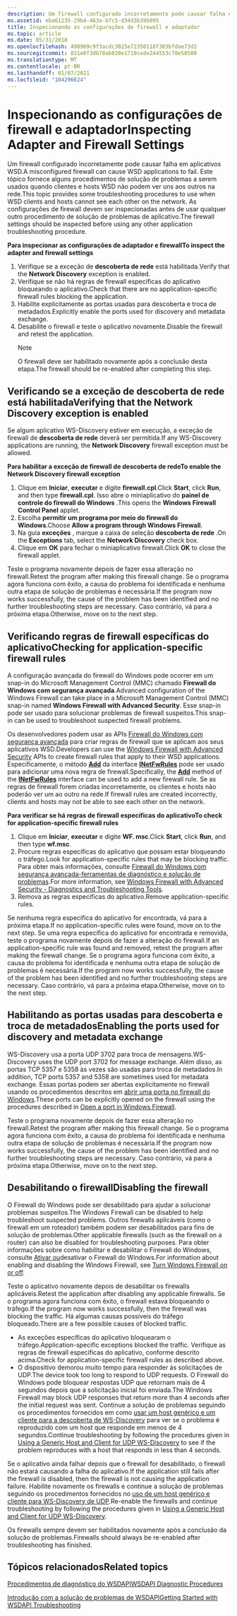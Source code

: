 ```yaml
---
description: Um firewall configurado incorretamente pode causar falha em aplicativos WSD.
ms.assetid: eba61235-29b4-463a-b7c5-d34d3b39b095
title: Inspecionando as configurações de firewall e adaptador
ms.topic: article
ms.date: 05/31/2018
ms.openlocfilehash: 490909c9f3acdc3025e72350118f303bfdae73d2
ms.sourcegitcommit: 831e8f3db78ab820e1710cede244553c70e50500
ms.translationtype: MT
ms.contentlocale: pt-BR
ms.lasthandoff: 01/07/2021
ms.locfileid: "104296624"
---
```

# <a name="inspecting-adapter-and-firewall-settings"></a><span data-ttu-id="421f2-103">Inspecionando as configurações de firewall e adaptador</span><span class="sxs-lookup"><span data-stu-id="421f2-103">Inspecting Adapter and Firewall Settings</span></span>

<span data-ttu-id="421f2-104">Um firewall configurado incorretamente pode causar falha em aplicativos WSD.</span><span class="sxs-lookup"><span data-stu-id="421f2-104">A misconfigured firewall can cause WSD applications to fail.</span></span> <span data-ttu-id="421f2-105">Este tópico fornece alguns procedimentos de solução de problemas a serem usados quando clientes e hosts WSD não podem ver uns aos outros na rede.</span><span class="sxs-lookup"><span data-stu-id="421f2-105">This topic provides some troubleshooting procedures to use when WSD clients and hosts cannot see each other on the network.</span></span> <span data-ttu-id="421f2-106">As configurações de firewall devem ser inspecionadas antes de usar qualquer outro procedimento de solução de problemas de aplicativo.</span><span class="sxs-lookup"><span data-stu-id="421f2-106">The firewall settings should be inspected before using any other application troubleshooting procedure.</span></span>

<span data-ttu-id="421f2-107">**Para inspecionar as configurações de adaptador e firewall**</span><span class="sxs-lookup"><span data-stu-id="421f2-107">**To inspect the adapter and firewall settings**</span></span>

1.  <span data-ttu-id="421f2-108">Verifique se a exceção de **descoberta de rede** está habilitada.</span><span class="sxs-lookup"><span data-stu-id="421f2-108">Verify that the **Network Discovery** exception is enabled.</span></span>
2.  <span data-ttu-id="421f2-109">Verifique se não há regras de firewall específicas do aplicativo bloqueando o aplicativo.</span><span class="sxs-lookup"><span data-stu-id="421f2-109">Check that there are no application-specific firewall rules blocking the application.</span></span>
3.  <span data-ttu-id="421f2-110">Habilite explicitamente as portas usadas para descoberta e troca de metadados.</span><span class="sxs-lookup"><span data-stu-id="421f2-110">Explicitly enable the ports used for discovery and metadata exchange.</span></span>
4.  <span data-ttu-id="421f2-111">Desabilite o firewall e teste o aplicativo novamente.</span><span class="sxs-lookup"><span data-stu-id="421f2-111">Disable the firewall and retest the application.</span></span>
    > [!Note]  
    > <span data-ttu-id="421f2-112">O firewall deve ser habilitado novamente após a conclusão desta etapa.</span><span class="sxs-lookup"><span data-stu-id="421f2-112">The firewall should be re-enabled after completing this step.</span></span>

     

## <a name="verifying-that-the-network-discovery-exception-is-enabled"></a><span data-ttu-id="421f2-113">Verificando se a exceção de descoberta de rede está habilitada</span><span class="sxs-lookup"><span data-stu-id="421f2-113">Verifying that the Network Discovery exception is enabled</span></span>

<span data-ttu-id="421f2-114">Se algum aplicativo WS-Discovery estiver em execução, a exceção de firewall de **descoberta de rede** deverá ser permitida.</span><span class="sxs-lookup"><span data-stu-id="421f2-114">If any WS-Discovery applications are running, the **Network Discovery** firewall exception must be allowed.</span></span>

<span data-ttu-id="421f2-115">**Para habilitar a exceção de firewall de descoberta de rede**</span><span class="sxs-lookup"><span data-stu-id="421f2-115">**To enable the Network Discovery firewall exception**</span></span>

1.  <span data-ttu-id="421f2-116">Clique em **Iniciar**, **executar** e digite **firewall.cpl**.</span><span class="sxs-lookup"><span data-stu-id="421f2-116">Click **Start**, click **Run**, and then type **firewall.cpl**.</span></span> <span data-ttu-id="421f2-117">Isso abre o miniaplicativo do **painel de controle do firewall do Windows** .</span><span class="sxs-lookup"><span data-stu-id="421f2-117">This opens the **Windows Firewall Control Panel** applet.</span></span>
2.  <span data-ttu-id="421f2-118">Escolha **permitir um programa por meio do firewall do Windows**.</span><span class="sxs-lookup"><span data-stu-id="421f2-118">Choose **Allow a program through Windows Firewall**.</span></span>
3.  <span data-ttu-id="421f2-119">Na guia **exceções** , marque a caixa de seleção **descoberta de rede** .</span><span class="sxs-lookup"><span data-stu-id="421f2-119">On the **Exceptions** tab, select the **Network Discovery** check box.</span></span>
4.  <span data-ttu-id="421f2-120">Clique em **OK** para fechar o miniaplicativo firewall.</span><span class="sxs-lookup"><span data-stu-id="421f2-120">Click **OK** to close the firewall applet.</span></span>

<span data-ttu-id="421f2-121">Teste o programa novamente depois de fazer essa alteração no firewall.</span><span class="sxs-lookup"><span data-stu-id="421f2-121">Retest the program after making this firewall change.</span></span> <span data-ttu-id="421f2-122">Se o programa agora funciona com êxito, a causa do problema foi identificada e nenhuma outra etapa de solução de problemas é necessária.</span><span class="sxs-lookup"><span data-stu-id="421f2-122">If the program now works successfully, the cause of the problem has been identified and no further troubleshooting steps are necessary.</span></span> <span data-ttu-id="421f2-123">Caso contrário, vá para a próxima etapa.</span><span class="sxs-lookup"><span data-stu-id="421f2-123">Otherwise, move on to the next step.</span></span>

## <a name="checking-for-application-specific-firewall-rules"></a><span data-ttu-id="421f2-124">Verificando regras de firewall específicas do aplicativo</span><span class="sxs-lookup"><span data-stu-id="421f2-124">Checking for application-specific firewall rules</span></span>

<span data-ttu-id="421f2-125">A configuração avançada do firewall do Windows pode ocorrer em um snap-in do Microsoft Management Control (MMC) chamado **Firewall do Windows com segurança avançada**.</span><span class="sxs-lookup"><span data-stu-id="421f2-125">Advanced configuration of the Windows Firewall can take place in a Microsoft Management Control (MMC) snap-in named **Windows Firewall with Advanced Security**.</span></span> <span data-ttu-id="421f2-126">Esse snap-in pode ser usado para solucionar problemas de firewall suspeitos.</span><span class="sxs-lookup"><span data-stu-id="421f2-126">This snap-in can be used to troubleshoot suspected firewall problems.</span></span>

<span data-ttu-id="421f2-127">Os desenvolvedores podem usar as APIs [Firewall do Windows com segurança avançada](/previous-versions/windows/desktop/ics/windows-firewall-with-advanced-security-reference) para criar regras de firewall que se aplicam aos seus aplicativos WSD.</span><span class="sxs-lookup"><span data-stu-id="421f2-127">Developers can use the [Windows Firewall with Advanced Security](/previous-versions/windows/desktop/ics/windows-firewall-with-advanced-security-reference) APIs to create firewall rules that apply to their WSD applications.</span></span> <span data-ttu-id="421f2-128">Especificamente, o método [**Add**](/previous-versions/windows/desktop/api/netfw/nf-netfw-inetfwrules-add) da interface [**INetFwRules**](/previous-versions/windows/desktop/api/netfw/nn-netfw-inetfwrules) pode ser usado para adicionar uma nova regra de firewall.</span><span class="sxs-lookup"><span data-stu-id="421f2-128">Specifically, the [**Add**](/previous-versions/windows/desktop/api/netfw/nf-netfw-inetfwrules-add) method of the [**INetFwRules**](/previous-versions/windows/desktop/api/netfw/nn-netfw-inetfwrules) interface can be used to add a new firewall rule.</span></span> <span data-ttu-id="421f2-129">Se as regras de firewall forem criadas incorretamente, os clientes e hosts não poderão ver um ao outro na rede.</span><span class="sxs-lookup"><span data-stu-id="421f2-129">If firewall rules are created incorrectly, clients and hosts may not be able to see each other on the network.</span></span>

<span data-ttu-id="421f2-130">**Para verificar se há regras de firewall específicas do aplicativo**</span><span class="sxs-lookup"><span data-stu-id="421f2-130">**To check for application-specific firewall rules**</span></span>

1.  <span data-ttu-id="421f2-131">Clique em **Iniciar**, **executar** e digite **WF. msc**.</span><span class="sxs-lookup"><span data-stu-id="421f2-131">Click **Start**, click **Run**, and then type **wf.msc**.</span></span>
2.  <span data-ttu-id="421f2-132">Procure regras específicas do aplicativo que possam estar bloqueando o tráfego.</span><span class="sxs-lookup"><span data-stu-id="421f2-132">Look for application-specific rules that may be blocking traffic.</span></span> <span data-ttu-id="421f2-133">Para obter mais informações, consulte [Firewall do Windows com segurança avançada-ferramentas de diagnóstico e solução de problemas](/previous-versions/windows/it-pro/windows-server-2008-R2-and-2008/cc722062(v=ws.10)?ocid=fwlink).</span><span class="sxs-lookup"><span data-stu-id="421f2-133">For more information, see [Windows Firewall with Advanced Security - Diagnostics and Troubleshooting Tools](/previous-versions/windows/it-pro/windows-server-2008-R2-and-2008/cc722062(v=ws.10)?ocid=fwlink).</span></span>
3.  <span data-ttu-id="421f2-134">Remova as regras específicas do aplicativo.</span><span class="sxs-lookup"><span data-stu-id="421f2-134">Remove application-specific rules.</span></span>

<span data-ttu-id="421f2-135">Se nenhuma regra específica do aplicativo for encontrada, vá para a próxima etapa.</span><span class="sxs-lookup"><span data-stu-id="421f2-135">If no application-specific rules were found, move on to the next step.</span></span> <span data-ttu-id="421f2-136">Se uma regra específica do aplicativo for encontrada e removida, teste o programa novamente depois de fazer a alteração do firewall.</span><span class="sxs-lookup"><span data-stu-id="421f2-136">If an application-specific rule was found and removed, retest the program after making the firewall change.</span></span> <span data-ttu-id="421f2-137">Se o programa agora funciona com êxito, a causa do problema foi identificada e nenhuma outra etapa de solução de problemas é necessária.</span><span class="sxs-lookup"><span data-stu-id="421f2-137">If the program now works successfully, the cause of the problem has been identified and no further troubleshooting steps are necessary.</span></span> <span data-ttu-id="421f2-138">Caso contrário, vá para a próxima etapa.</span><span class="sxs-lookup"><span data-stu-id="421f2-138">Otherwise, move on to the next step.</span></span>

## <a name="enabling-the-ports-used-for-discovery-and-metadata-exchange"></a><span data-ttu-id="421f2-139">Habilitando as portas usadas para descoberta e troca de metadados</span><span class="sxs-lookup"><span data-stu-id="421f2-139">Enabling the ports used for discovery and metadata exchange</span></span>

<span data-ttu-id="421f2-140">WS-Discovery usa a porta UDP 3702 para troca de mensagens.</span><span class="sxs-lookup"><span data-stu-id="421f2-140">WS-Discovery uses the UDP port 3702 for message exchange.</span></span> <span data-ttu-id="421f2-141">Além disso, as portas TCP 5357 e 5358 às vezes são usadas para troca de metadados.</span><span class="sxs-lookup"><span data-stu-id="421f2-141">In addition, TCP ports 5357 and 5358 are sometimes used for metadata exchange.</span></span> <span data-ttu-id="421f2-142">Essas portas podem ser abertas explicitamente no firewall usando os procedimentos descritos em [abrir uma porta no firewall do Windows](https://windowshelp.microsoft.com/Windows/Help/4da18300-9044-47b6-9038-595c78db81ab1033.mspx).</span><span class="sxs-lookup"><span data-stu-id="421f2-142">These ports can be explicitly opened on the firewall using the procedures described in [Open a port in Windows Firewall](https://windowshelp.microsoft.com/Windows/Help/4da18300-9044-47b6-9038-595c78db81ab1033.mspx).</span></span>

<span data-ttu-id="421f2-143">Teste o programa novamente depois de fazer essa alteração no firewall.</span><span class="sxs-lookup"><span data-stu-id="421f2-143">Retest the program after making this firewall change.</span></span> <span data-ttu-id="421f2-144">Se o programa agora funciona com êxito, a causa do problema foi identificada e nenhuma outra etapa de solução de problemas é necessária.</span><span class="sxs-lookup"><span data-stu-id="421f2-144">If the program now works successfully, the cause of the problem has been identified and no further troubleshooting steps are necessary.</span></span> <span data-ttu-id="421f2-145">Caso contrário, vá para a próxima etapa.</span><span class="sxs-lookup"><span data-stu-id="421f2-145">Otherwise, move on to the next step.</span></span>

## <a name="disabling-the-firewall"></a><span data-ttu-id="421f2-146">Desabilitando o firewall</span><span class="sxs-lookup"><span data-stu-id="421f2-146">Disabling the firewall</span></span>

<span data-ttu-id="421f2-147">O Firewall do Windows pode ser desabilitado para ajudar a solucionar problemas suspeitos.</span><span class="sxs-lookup"><span data-stu-id="421f2-147">The Windows Firewall can be disabled to help troubleshoot suspected problems.</span></span> <span data-ttu-id="421f2-148">Outros firewalls aplicáveis (como o firewall em um roteador) também podem ser desabilitados para fins de solução de problemas.</span><span class="sxs-lookup"><span data-stu-id="421f2-148">Other applicable firewalls (such as the firewall on a router) can also be disabled for troubleshooting purposes.</span></span> <span data-ttu-id="421f2-149">Para obter informações sobre como habilitar e desabilitar o Firewall do Windows, consulte [Ativar ou](https://windowshelp.microsoft.com/Windows/Help/bfe523a9-7eec-4d3f-add1-2f68b9cfa1c01033.mspx)desativar o Firewall do Windows.</span><span class="sxs-lookup"><span data-stu-id="421f2-149">For information about enabling and disabling the Windows Firewall, see [Turn Windows Firewall on or off](https://windowshelp.microsoft.com/Windows/Help/bfe523a9-7eec-4d3f-add1-2f68b9cfa1c01033.mspx).</span></span>

<span data-ttu-id="421f2-150">Teste o aplicativo novamente depois de desabilitar os firewalls aplicáveis.</span><span class="sxs-lookup"><span data-stu-id="421f2-150">Retest the application after disabling any applicable firewalls.</span></span> <span data-ttu-id="421f2-151">Se o programa agora funciona com êxito, o firewall estava bloqueando o tráfego.</span><span class="sxs-lookup"><span data-stu-id="421f2-151">If the program now works successfully, then the firewall was blocking the traffic.</span></span> <span data-ttu-id="421f2-152">Há algumas causas possíveis do tráfego bloqueado.</span><span class="sxs-lookup"><span data-stu-id="421f2-152">There are a few possible causes of blocked traffic.</span></span>

-   <span data-ttu-id="421f2-153">As exceções específicas do aplicativo bloquearam o tráfego.</span><span class="sxs-lookup"><span data-stu-id="421f2-153">Application-specific exceptions blocked the traffic.</span></span> <span data-ttu-id="421f2-154">Verifique as regras de firewall específicas do aplicativo, conforme descrito acima.</span><span class="sxs-lookup"><span data-stu-id="421f2-154">Check for application-specific firewall rules as described above.</span></span>
-   <span data-ttu-id="421f2-155">O dispositivo demorou muito tempo para responder às solicitações de UDP.</span><span class="sxs-lookup"><span data-stu-id="421f2-155">The device took too long to respond to UDP requests.</span></span> <span data-ttu-id="421f2-156">O Firewall do Windows pode bloquear respostas UDP que retornam mais de 4 segundos depois que a solicitação inicial foi enviada.</span><span class="sxs-lookup"><span data-stu-id="421f2-156">The Windows Firewall may block UDP responses that return more than 4 seconds after the initial request was sent.</span></span> <span data-ttu-id="421f2-157">Continue a solução de problemas seguindo os procedimentos fornecidos em como [usar um host genérico e um cliente para a descoberta de WS-Discovery](using-a-generic-host-and-client-for-udp-ws-discovery.md) para ver se o problema é reproduzido com um host que responde em menos de 4 segundos.</span><span class="sxs-lookup"><span data-stu-id="421f2-157">Continue troubleshooting by following the procedures given in [Using a Generic Host and Client for UDP WS-Discovery](using-a-generic-host-and-client-for-udp-ws-discovery.md) to see if the problem reproduces with a host that responds in less than 4 seconds.</span></span>

<span data-ttu-id="421f2-158">Se o aplicativo ainda falhar depois que o firewall for desabilitado, o firewall não estará causando a falha do aplicativo.</span><span class="sxs-lookup"><span data-stu-id="421f2-158">If the application still fails after the firewall is disabled, then the firewall is not causing the application failure.</span></span> <span data-ttu-id="421f2-159">Habilite novamente os firewalls e continue a solução de problemas seguindo os procedimentos fornecidos no [uso de um host genérico e cliente para WS-Discovery de UDP](using-a-generic-host-and-client-for-udp-ws-discovery.md).</span><span class="sxs-lookup"><span data-stu-id="421f2-159">Re-enable the firewalls and continue troubleshooting by following the procedures given in [Using a Generic Host and Client for UDP WS-Discovery](using-a-generic-host-and-client-for-udp-ws-discovery.md).</span></span>

<span data-ttu-id="421f2-160">Os firewalls sempre devem ser habilitados novamente após a conclusão da solução de problemas.</span><span class="sxs-lookup"><span data-stu-id="421f2-160">Firewalls should always be re-enabled after troubleshooting has finished.</span></span>

## <a name="related-topics"></a><span data-ttu-id="421f2-161">Tópicos relacionados</span><span class="sxs-lookup"><span data-stu-id="421f2-161">Related topics</span></span>

<dl> <dt>

[<span data-ttu-id="421f2-162">Procedimentos de diagnóstico do WSDAPI</span><span class="sxs-lookup"><span data-stu-id="421f2-162">WSDAPI Diagnostic Procedures</span></span>](wsdapi-diagnostic-procedures.md)
</dt> <dt>

[<span data-ttu-id="421f2-163">Introdução com a solução de problemas de WSDAPI</span><span class="sxs-lookup"><span data-stu-id="421f2-163">Getting Started with WSDAPI Troubleshooting</span></span>](getting-started-with-wsdapi-troubleshooting.md)
</dt> </dl>

 

 
